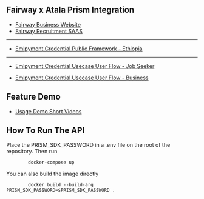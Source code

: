 ## Fairway x Atala Prism Integration

- [Fairway Business Website](https://fairway.global/)
- [Fairway Recruitment SAAS](https://fairway.work/)

---

- [Emlpyment Credential Public Framework - Ethiopia](https://docs.google.com/document/d/1K1iPQWOODzkNNhyXoMKpgI1kttqjllbR_XtlA_mn8do/edit#)

---

- [Emlpyment Credential Usecase User Flow - Job Seeker](https://www.figma.com/proto/X2cC0DnGr6KM1s0d0qVJfW/Employee-Credential?node-id=115%3A1696&scaling=scale-down&page-id=0%3A1&starting-point-node-id=18%3A165)

- [Emlpyment Credential Usecase User Flow - Business](https://www.figma.com/proto/X2cC0DnGr6KM1s0d0qVJfW/Employee-Credential?node-id=98%3A164&scaling=scale-down&page-id=0%3A1&starting-point-node-id=18%3A165)


## Feature Demo

- [Usage Demo Short Videos](https://www.youtube.com/watch?v=4pRClavTHpE&list=PLfzroa-7VhPaEhkvR0q9snLZm4eWGARm7)


## How To Run The API

Place the PRISM_SDK_PASSWORD in a .env file on the root of the repository. Then run

            docker-compose up

You can also build the image directly

            docker build --build-arg PRISM_SDK_PASSWORD=$PRISM_SDK_PASSWORD .
    